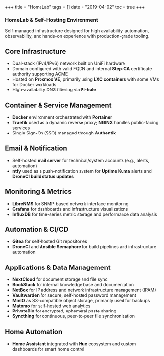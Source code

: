 +++
title = "HomeLab"
tags = []
date = "2019-04-02"
toc = true
+++


### **HomeLab & Self-Hosting Environment**

Self-managed infrastructure designed for high availability, automation, observability, and hands-on experience with production-grade tooling.

## Core Infrastructure

- Dual-stack (IPv4/IPv6) network built on UniFi hardware
- Domain configured with valid FQDN and internal **Step-CA** certificate authority supporting ACME
- Hosted on **Proxmox VE**, primarily using **LXC containers** with some VMs for Docker workloads
- High-availability DNS filtering via **Pi-hole**

## Container & Service Management

- **Docker** environment orchestrated with **Portainer**
- **Traefik** used as a dynamic reverse proxy; **NGINX** handles public-facing services
- Single Sign-On (SSO) managed through **Authentik**

## Email & Notification

- Self-hosted **mail server** for technical/system accounts (e.g., alerts, automation)
- **ntfy** used as a push-notification system for **Uptime Kuma** alerts and **DroneCI build status updates**

## Monitoring & Metrics

- **LibreNMS** for SNMP-based network interface monitoring
- **Grafana** for dashboards and infrastructure visualizations
- **InfluxDB** for time-series metric storage and performance data analysis

## Automation & CI/CD

- **Gitea** for self-hosted Git repositories
- **DroneCI** and **Ansible Semaphore** for build pipelines and infrastructure automation

## Applications & Data Management

- **NextCloud** for document storage and file sync
- **BookStack** for internal knowledge base and documentation
- **NetBox** for IP address and network infrastructure management (IPAM)
- **Vaultwarden** for secure, self-hosted password management
- **MinIO** as S3-compatible object storage, primarily used for backups
- **Matomo** for self-hosted web analytics
- **PrivateBin** for encrypted, ephemeral paste sharing
- **Syncthing** for continuous, peer-to-peer file synchronization

## Home Automation

- **Home Assistant** integrated with **Hue** ecosystem and custom dashboards for smart home control
